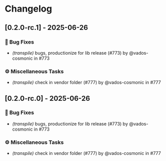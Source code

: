 # Changelog

## [0.2.0-rc.1] - 2025-06-26

### 🐛 Bug Fixes

* *(transpile)* bugs, productionize for lib release (#773) by @vados-cosmonic in #773


### ⚙️ Miscellaneous Tasks

* *(transpile)* check in vendor folder (#777) by @vados-cosmonic in #777




## [0.2.0-rc.0] - 2025-06-26

### 🐛 Bug Fixes

* *(transpile)* bugs, productionize for lib release (#773) by @vados-cosmonic in #773


### ⚙️ Miscellaneous Tasks

* *(transpile)* check in vendor folder (#777) by @vados-cosmonic in #777




